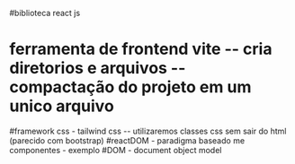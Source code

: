 #biblioteca react js
# ferramenta de frontend vite -- cria diretorios e arquivos -- compactação do projeto em um unico arquivo
#framework css - tailwind css -- utilizaremos classes css sem sair do html (parecido com bootstrap)
#reactDOM - paradigma baseado me componentes - exemplo <App/>
#DOM - document object model